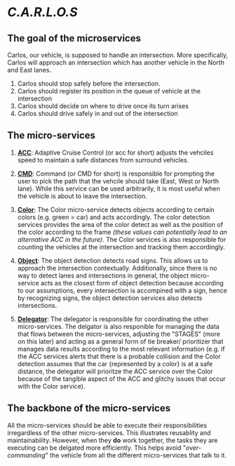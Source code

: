 # _C.A.R.L.O.S_

## The goal of the microservices

Carlos, our vehicle, is supposed to handle an intersection. More specifically, Carlos will approach an intersection which has another vehicle in the North and East lanes.

1. Carlos should stop safely before the intersection.
2. Carlos should register its position in the queue of vehicle at the intersection
3. Carlos should decide on where to drive once its turn arises
4. Carlos should drive safely in and out of the intersection

## The micro-services

1. **[ACC](./control/acc/src/acc.cpp)**: Adaptive Cruise Control (or acc for short) adjusts the vehciles speed to maintain a safe distances from surround vehicles.

2. **[CMD](./control/cmd/src/cmd.cpp)**: Command (or CMD for short) is responsible for prompting the user to pick the path that the vehcile should take (East, West or North lane). While this service can be used arbitrarily, it is most useful when the vehicle is about to leave the intersection.

3. **[Color](./vision/color_detection/src/color.cpp)**: The Color micro-service detects objects according to certain colors (e.g. green = car) and acts accordingly. The color detection services provides the area of the color detect as well as the position of the color according to the frame _(these values can potentially lead to an alternative ACC in the future)_.
   The Color services is also responsible for counting the vehicles at the intersection and tracking them accordingly.

4. **[Object](./vision/object_detection/src/object-detection.cpp)**: The object detection detects road signs. This allows us to approach the intersection contextually. Additionally, since there is no way to detect lanes and intersections in general, the object micro-service acts as the closest form of object detection because according to our assumptions, every intersection is accompined with a sign, hence by recognizing signs, the object detection services also detects intersections.

5. **[Delegator](./delegatore/src/delegator.cpp)**: The delegator is responsible for coordinating the other micro-services. The delgator is also responible for managing the data that flows between the micro-services, adjusting the "STAGES" (more on this later) and acting as a general form of tie breaker/ prioritizer that manages data results according to the most relevant information (e.g. if the ACC services alerts that there is a probable collision and the Color detection assumes that the car {represented by a color} is at a safe distance, the delegator will prioritze the ACC service over the Color because of the tangible aspect of the ACC and glitchy issues that occur with the Color service).

## The backbone of the micro-services

All the micro-services should be able to execute their responsibilities irregardless of the other micro-services. This illustrates reusablity and maintainability. However, when they **do** work together, the tasks they are executing can be delgated more efficiently. This helps avoid "_over-commanding_" the vehicle from all the different micro-services that talk to it.
